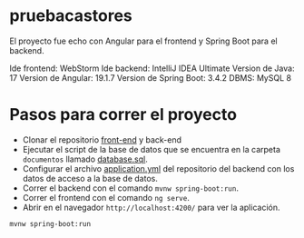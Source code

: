 # pruebacastores

El proyecto fue echo con Angular para el frontend y Spring Boot para el backend.

Ide frontend: WebStorm
Ide backend: IntelliJ IDEA Ultimate
Version de Java: 17
Version de Angular: 19.1.7
Version de Spring Boot: 3.4.2
DBMS: MySQL 8

# Pasos para correr el proyecto
- Clonar el repositorio [front-end](https://github.com/Jhonny123-123/pruebacastores) y back-end
- Ejecutar el script de la base de datos que se encuentra en la carpeta `documentos` llamado [database.sql](documentos/database.sql).
- Configurar el archivo [application.yml](src/main/resources/application.yml) del repositorio del backend con los datos de acceso a la base de datos.
- Correr el backend con el comando `mvnw spring-boot:run`.
- Correr el frontend con el comando `ng serve`.
- Abrir en el navegador `http://localhost:4200/` para ver la aplicación.

```bash
mvnw spring-boot:run
```